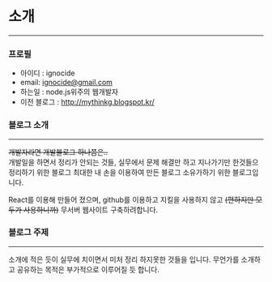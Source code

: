 # 소개
___

### 프로필 ###
  
 * 아이디 : ignocide  
 * email: ignocide@gmail.com  
 * 하는일 : node.js위주의 웹개발자  
 * 이전 블로그 : http://mythinkg.blogspot.kr/

### 블로그 소개 ###
___
~~개발자라면 개발블로그 하나쯤은..~~  
개발일을 하면서 정리가 안되는 것들, 실무에서 문제 해결만 하고 지나가기만 한것들으 정리하기 위한 블로그
최대한 내 손을 이용하여 만든 블로그 소유가하기 위한 블로그입니다.

React를 이용해 만들어 졌으며, github를 이용하고 지킬을 사용하지 않고 ~~(편하지만 모두가 사용하니까)~~ 무서버 웹사이트 구축하려합니다.
  

### 블로그 주제 ###
___
소개에 적은 듯이 실무에 치이면서 미처 정리 하지못한 것들을 입니다. 무언가를 소개하고 공유하는 목적은 부가적으로 이루어질 듯 합니다.
